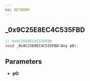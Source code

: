 ```yaml
---
ns: NETWORK
---
```

## _0x9C25E8EC4C535FBD

```c
// 0x9C25E8EC4C535FBD
void _0x9C25E8EC4C535FBD(Any p0);
```

## Parameters
* **p0**:
